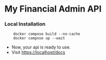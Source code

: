 # My Financial Admin API

### Local Installation
```
    docker compose build --no-cache
    docker compose up --wait 
```

- Now, your api is ready to use.
- Visit [https://localhost/docs](https://ecam-api.ddev.site/api/docs)

